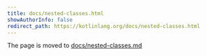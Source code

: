 ```yaml
---
title: docs/nested-classes.html
showAuthorInfo: false
redirect_path: https://kotlinlang.org/docs/nested-classes.html
---
```


The page is moved to [docs/nested-classes.md](docs/nested-classes.md)
